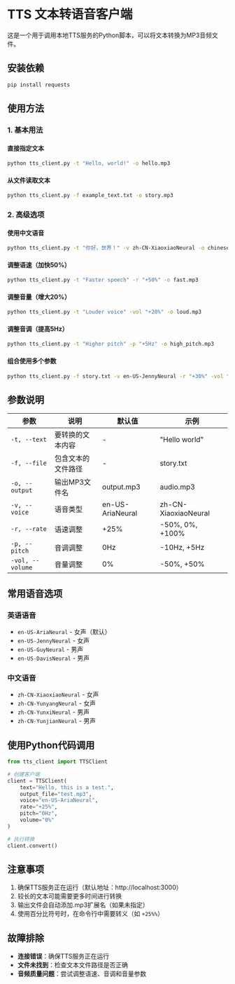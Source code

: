 # TTS 文本转语音客户端

这是一个用于调用本地TTS服务的Python脚本，可以将文本转换为MP3音频文件。

## 安装依赖

```bash
pip install requests
```

## 使用方法

### 1. 基本用法

#### 直接指定文本
```bash
python tts_client.py -t "Hello, world!" -o hello.mp3
```

#### 从文件读取文本
```bash
python tts_client.py -f example_text.txt -o story.mp3
```

### 2. 高级选项

#### 使用中文语音
```bash
python tts_client.py -t "你好，世界！" -v zh-CN-XiaoxiaoNeural -o chinese.mp3
```

#### 调整语速（加快50%）
```bash
python tts_client.py -t "Faster speech" -r "+50%" -o fast.mp3
```

#### 调整音量（增大20%）
```bash
python tts_client.py -t "Louder voice" -vol "+20%" -o loud.mp3
```

#### 调整音调（提高5Hz）
```bash
python tts_client.py -t "Higher pitch" -p "+5Hz" -o high_pitch.mp3
```

#### 组合使用多个参数
```bash
python tts_client.py -f story.txt -v en-US-JennyNeural -r "+30%" -vol "+10%" -o story_custom.mp3
```

## 参数说明

| 参数 | 说明 | 默认值 | 示例 |
|------|------|--------|------|
| `-t, --text` | 要转换的文本内容 | - | "Hello world" |
| `-f, --file` | 包含文本的文件路径 | - | story.txt |
| `-o, --output` | 输出MP3文件名 | output.mp3 | audio.mp3 |
| `-v, --voice` | 语音类型 | en-US-AriaNeural | zh-CN-XiaoxiaoNeural |
| `-r, --rate` | 语速调整 | +25% | -50%, 0%, +100% |
| `-p, --pitch` | 音调调整 | 0Hz | -10Hz, +5Hz |
| `-vol, --volume` | 音量调整 | 0% | -50%, +50% |

## 常用语音选项

### 英语语音
- `en-US-AriaNeural` - 女声（默认）
- `en-US-JennyNeural` - 女声
- `en-US-GuyNeural` - 男声
- `en-US-DavisNeural` - 男声

### 中文语音
- `zh-CN-XiaoxiaoNeural` - 女声
- `zh-CN-YunyangNeural` - 女声
- `zh-CN-YunxiNeural` - 男声
- `zh-CN-YunjianNeural` - 男声

## 使用Python代码调用

```python
from tts_client import TTSClient

# 创建客户端
client = TTSClient(
    text="Hello, this is a test.",
    output_file="test.mp3",
    voice="en-US-AriaNeural",
    rate="+25%",
    pitch="0Hz",
    volume="0%"
)

# 执行转换
client.convert()
```

## 注意事项

1. 确保TTS服务正在运行（默认地址：http://localhost:3000）
2. 较长的文本可能需要更多时间进行转换
3. 输出文件会自动添加.mp3扩展名（如果未指定）
4. 使用百分比符号时，在命令行中需要转义（如 `+25%%`）

## 故障排除

- **连接错误**：确保TTS服务正在运行
- **文件未找到**：检查文本文件路径是否正确
- **音频质量问题**：尝试调整语速、音调和音量参数
